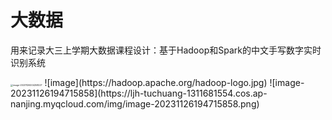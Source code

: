 # 大数据
用来记录大三上学期大数据课程设计：基于Hadoop和Spark的中文手写数字实时识别系统

<img src="https://ljh-tuchuang-1311681554.cos.ap-nanjing.myqcloud.com/img/image-20231126204258227.png" alt="image-20231126204258227" style="zoom:25%;" />
![image](https://hadoop.apache.org/hadoop-logo.jpg)
![image-20231126194715858](https://ljh-tuchuang-1311681554.cos.ap-nanjing.myqcloud.com/img/image-20231126194715858.png)
